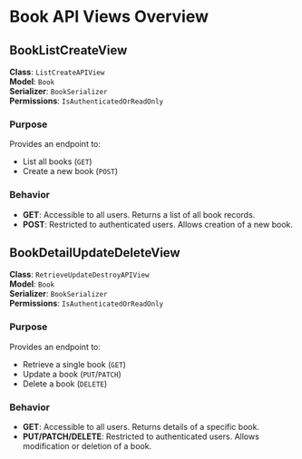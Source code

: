 
# Book API Views Overview

## BookListCreateView

**Class**: `ListCreateAPIView`  
**Model**: `Book`  
**Serializer**: `BookSerializer`  
**Permissions**: `IsAuthenticatedOrReadOnly`

### Purpose
Provides an endpoint to:
- List all books (`GET`)
- Create a new book (`POST`)

### Behavior
- **GET**: Accessible to all users. Returns a list of all book records.
- **POST**: Restricted to authenticated users. Allows creation of a new book.

## BookDetailUpdateDeleteView

**Class**: `RetrieveUpdateDestroyAPIView`  
**Model**: `Book`  
**Serializer**: `BookSerializer`  
**Permissions**: `IsAuthenticatedOrReadOnly`

### Purpose
Provides an endpoint to:
- Retrieve a single book (`GET`)
- Update a book (`PUT`/`PATCH`)
- Delete a book (`DELETE`)

### Behavior
- **GET**: Accessible to all users. Returns details of a specific book.
- **PUT/PATCH/DELETE**: Restricted to authenticated users. Allows modification or deletion of a book.
